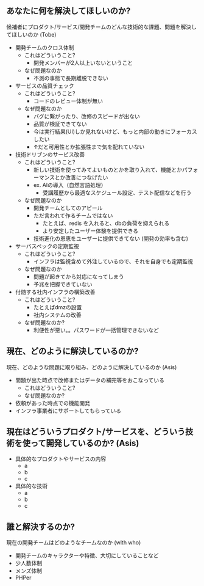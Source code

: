 ## あなたに何を解決してほしいのか?
候補者にプロダクト/サービス/開発チームのどんな技術的な課題、問題を解決してほしいのか (Tobe)
* 開発チームのクロス体制
  * これはどういうこと?
    * 開発メンバーが2人以上いないということ
  * なぜ問題なのか
    * 不測の事態で長期離脱できない
* サービスの品質チェック
  * これはどういうこと?
    * コードのレビュー体制が無い
  * なぜ問題なのか
    * バグに繋がったり、改修のスピードが出ない
    * 品質が検証できてない
    * 今は実行結果(UI)しか見れないけど、もっと内部の動きにフォーカスしたい
    * ↑だと可用性とか拡張性まで気を配れていない
* 技術ドリブンのサービス改善
  * これはどういうこと?
    * 新しい技術を使ってみてよいものとかを取り入れて、機能とかパフォーマンスとか改善につなげたい
    * ex. AIの導入（自然言語処理）
      * 受講履歴から最適なスケジュール設定、テスト配信などを行う
  * なぜ問題なのか
    * 開発チームとしてのアピール
    * ただ言われて作るチームではない
      * たとえば、redis を入れると、dbの負荷を抑えられる
      * より安定したユーザー体験を提供できる
    * 技術進化の恩恵をユーザーに提供できてない (開発の効率も含む)
* サーバスペックの定期監視
  * これはどういうこと?
    * インフラは監視含めて外注しているので、それを自身でも定期監視
  * なぜ問題なのか
    * 問題が起きてから対応になってしまう
    * 予兆を把握できていない
* 付随する社内インフラの構築改善
  * これはどういうこと?
    * たとえばdmzの設置
    * 社内システムの改善
  * なぜ問題なのか?
    * 利便性が悪い。。パスワードが一括管理できないなど

## 現在、どのように解決しているのか?
現在、どのような問題に取り組み、どのように解決しているのか (Asis)
* 問題が出た時点で改修またはデータの補完等をおこなっている
  * これはどういうこと?
  * なぜ問題なのか?
* 依頼があった時点での機能開発
* インフラ事業者にサポートしてもらっている

## 現在はどういうプロダクト/サービスを、どういう技術を使って開発しているのか? (Asis)
* 具体的なプロダクトやサービスの内容
  * a
  * b
  * c
* 具体的な技術
  * a
  * b
  * c

## 誰と解決するのか?
現在の開発チームはどのようなチームなのか (with who)
* 開発チームのキャラクターや特徴、大切にしていることなど
* 少人数体制
* メンズ体制
* PHPer
